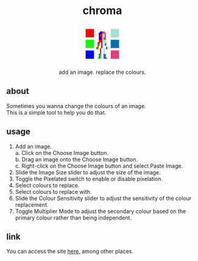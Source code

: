 <div align="center">
  <h1>chroma</h1>
  <img src="https://github.com/Jordy3D/chroma/blob/main/images/favicon.png" height=100>
  <p>add an image. replace the colours.</p>
</div>

## about

Sometimes you wanna change the colours of an image.  
This is a simple tool to help you do that.

## usage

1. Add an image.  
   a. Click on the Choose Image button.  
   b. Drag an image onto the Choose Image button.  
   c. Right-click on the Choose Image button and select Paste Image.
2. Slide the Image Size slider to adjust the size of the image.
3. Toggle the Pixelated switch to enable or disable pixelation.
4. Select colours to replace.
5. Select colours to replace with.
6. Slide the Colour Sensitivity slider to adjust the sensitivity of the colour replacement.
7. Toggle Multiplier Mode to adjust the secondary colour based on the primary colour rather than being independent.

## link

You can access the site [here](https://jordy3d.github.io/chroma/), among other places.
